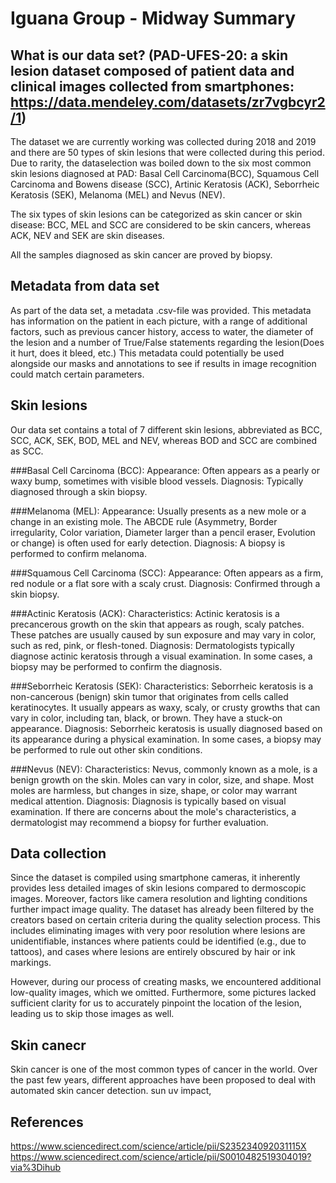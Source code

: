 # Iguana Group - Midway Summary

## What is our data set? (PAD-UFES-20: a skin lesion dataset composed of patient data and clinical images collected from smartphones: https://data.mendeley.com/datasets/zr7vgbcyr2/1)

The dataset we are currently working was collected during 2018 and 2019 and there are 50 types of skin lesions that were collected during this period. Due to rarity, the dataselection was boiled down to the six most common skin lesions diagnosed at PAD: Basal Cell Carcinoma(BCC), Squamous Cell Carcinoma and Bowens disease (SCC), Artinic Keratosis (ACK), Seborrheic Keratosis (SEK), Melanoma (MEL) and Nevus (NEV). 

The six types of skin lesions can be categorized as skin cancer or skin disease:
BCC, MEL and SCC are considered to be skin cancers, whereas ACK, NEV and SEK are skin diseases. 

All the samples diagnosed as skin cancer are proved by biopsy.


## Metadata from data set
As part of the data set, a metadata .csv-file was provided. This metadata has information on the patient in each picture, with a range of additional factors, such as previous cancer history, access to water, the diameter of the lesion and a number of True/False statements regarding the lesion(Does it hurt, does it bleed, etc.)
This metadata could potentially be used alongside our masks and annotations to see if results in image recognition could match certain parameters.


## Skin lesions
Our data set contains a total of 7 different skin lesions, abbreviated as BCC, SCC, ACK, SEK, BOD, MEL and NEV, whereas BOD and SCC are combined as SCC. 

###Basal Cell Carcinoma (BCC):
        Appearance: Often appears as a pearly or waxy bump, sometimes with visible blood vessels.
        Diagnosis: Typically diagnosed through a skin biopsy.

###Melanoma (MEL):
        Appearance: Usually presents as a new mole or a change in an existing mole. The ABCDE rule (Asymmetry, Border irregularity, Color variation, Diameter larger than a pencil eraser,            Evolution or change) is often used for early detection.
        Diagnosis: A biopsy is performed to confirm melanoma.

###Squamous Cell Carcinoma (SCC):
        Appearance: Often appears as a firm, red nodule or a flat sore with a scaly crust.
        Diagnosis: Confirmed through a skin biopsy.

###Actinic Keratosis (ACK):
        Characteristics: Actinic keratosis is a precancerous growth on the skin that appears as rough, scaly patches. These patches are usually caused by sun exposure and may vary in color,         such as red, pink, or flesh-toned.
        Diagnosis: Dermatologists typically diagnose actinic keratosis through a visual examination. In some cases, a biopsy may be performed to confirm the diagnosis.

###Seborrheic Keratosis (SEK):
        Characteristics: Seborrheic keratosis is a non-cancerous (benign) skin tumor that originates from cells called keratinocytes. It usually appears as waxy, scaly, or crusty growths            that can vary in color, including tan, black, or brown. They have a stuck-on appearance.
        Diagnosis: Seborrheic keratosis is usually diagnosed based on its appearance during a physical examination. In some cases, a biopsy may be performed to rule out other skin                   conditions.

###Nevus (NEV):
        Characteristics: Nevus, commonly known as a mole, is a benign growth on the skin. Moles can vary in color, size, and shape. Most moles are harmless, but changes in size, shape, or           color may warrant medical attention.
        Diagnosis: Diagnosis is typically based on visual examination. If there are concerns about the mole's characteristics, a dermatologist may recommend a biopsy for further evaluation.
  

## Data collection 
Since the dataset is compiled using smartphone cameras, it inherently provides less detailed images of skin lesions compared to dermoscopic images. Moreover, factors like camera resolution and lighting conditions further impact image quality. The dataset has already been filtered by the creators based on certain criteria during the quality selection process. This includes eliminating images with very poor resolution where lesions are unidentifiable, instances where patients could be identified (e.g., due to tattoos), and cases where lesions are entirely obscured by hair or ink markings.

However, during our process of creating masks, we encountered additional low-quality images, which we omitted. Furthermore, some pictures lacked sufficient clarity for us to accurately pinpoint the location of the lesion, leading us to skip those images as well.

## Skin canecr
Skin cancer is one of the most common types of cancer in the world. Over the past few years, different approaches have been proposed to deal with automated skin cancer detection. sun uv impact, 

## References
https://www.sciencedirect.com/science/article/pii/S235234092031115X
https://www.sciencedirect.com/science/article/pii/S0010482519304019?via%3Dihub





## 
